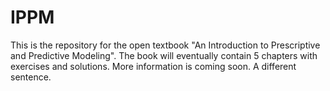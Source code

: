 # IPPM

This is the repository for the open textbook "An Introduction to Prescriptive and Predictive Modeling". The book will eventually contain 5 chapters with exercises and solutions. More information is coming soon. A different sentence.

